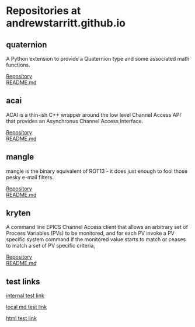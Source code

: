 # Repositories at andrewstarritt.github.io

## quaternion

A Python extension to provide a Quaternion type and some associated math functions.

[Repository](https://github.com/andrewstarritt/quaternion)<br>
[README.md](https://github.com/andrewstarritt/quaternion/blob/master/README.md)


## acai

ACAI is a thin-ish C++ wrapper around the low level Channel Access API that provides an Asynchronus Channel Access Interface.

[Repository](https://github.com/andrewstarritt/acai)<br>
[README.md](https://github.com/andrewstarritt/acai/blob/master/README.md)


## mangle

mangle is the binary equivalent of ROT13 - it does just enough to fool those pesky e-mail filters.

[Repository](https://github.com/andrewstarritt/mangle)<br>
[README.md](https://github.com/andrewstarritt/mangle/blob/master/README.md)


## kryten

A command line EPICS Channel Access client that allows an arbitrary set of Process
Variables (PVs) to be monitored, and for each PV invoke a PV specific system command
if the monitored value starts to match or ceases to match a set of PV specific criteria,

[Repository](https://github.com/andrewstarritt/kryten)<br>
[README.md](https://github.com/andrewstarritt/kryten/blob/master/README.md)


## test links

[internal test link](#acai)

[local md test link](#./info.md)

[html test link](#./extra.html)

[comment]:# (And this is a comment)
